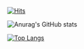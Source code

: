 [![Hits](https://hits.seeyoufarm.com/api/count/incr/badge.svg?url=https%3A%2F%2Fgithub.com%2Fdokdogalmaegi%2Fhit-counter&count_bg=%2379C83D&title_bg=%23555555&icon=&icon_color=%23E7E7E7&title=%EB%B0%A9%EB%AC%B8%EC%9E%90%EC%88%98&edge_flat=false)](https://hits.seeyoufarm.com)


![Anurag's GitHub stats](https://github-readme-stats.vercel.app/api?username=dokdogalmaegi&count_private=true&show_icons=true)

[![Top Langs](https://github-readme-stats.vercel.app/api/top-langs/?username=dokdogalmaegi)](https://github.com/dokdogalmaegi/github-readme-stats)
